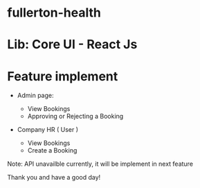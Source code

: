 # fullerton-health

# Lib: Core UI - React Js 
# Feature implement 
- Admin page: 
  - View Bookings
  - Approving or Rejecting a Booking

- Company HR ( User ) 
  - View Bookings
  - Create a Booking
  
Note: API unavailble currently, it will be implement in next feature 

Thank you and have a good day!

